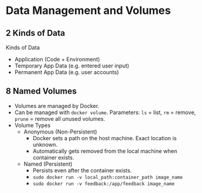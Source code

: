 # Data Management and Volumes

## 2 Kinds of Data

Kinds of Data
- Application (Code + Environment)
- Temporary App Data (e.g. entered user input)
- Permanent App Data (e.g. user accounts)

## 8 Named Volumes

- Volumes are managed by Docker.
- Can be managed with `docker volume`. Parameters: `ls` = list, `rm` = remove, `prune` = remove all unused volumes.
- Volume Types
  - Anonymous (Non-Persistent)
    - Docker sets a path on the host machine. Exact location is unknown.
    - Automatically gets removed from the local machine when container exists.
  - Named (Persistent)
    - Persists even after the container exists.
    - `sudo docker run -v local_path:container_path image_name`
    - `sudo docker run -v feedback:/app/feedback image_name`
